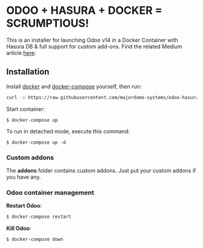 # ODOO + HASURA + DOCKER = SCRUMPTIOUS!

This is an installer for launching Odoo v14 in a Docker Container with Hasura DB & full support for custom add-ons.  Find the related Medium article [here](https://guruguhan.medium.com/odoo-hasura-graphql-docker-62ddc37abe4e):

## Installation

Install [docker](https://docs.docker.com/get-docker/) and [docker-compose](https://docs.docker.com/compose/install/) yourself, then run:

``` bash
curl -s https://raw.githubusercontent.com/majordomo-systems/odoo-hasura-docker/14.0/run.sh | sudo bash -s odoo-hasura-docker
```

Start container:
```
$ docker-compose up
```

To run in detached mode, execute this command:

```
$ docker-compose up -d
```

### Custom addons

The **addons** folder contains custom addons. Just put your custom addons if you have any.

### Odoo container management

**Restart Odoo**:

``` bash
$ docker-compose restart
```

**Kill Odoo**:

``` bash
$ docker-compose down
```
